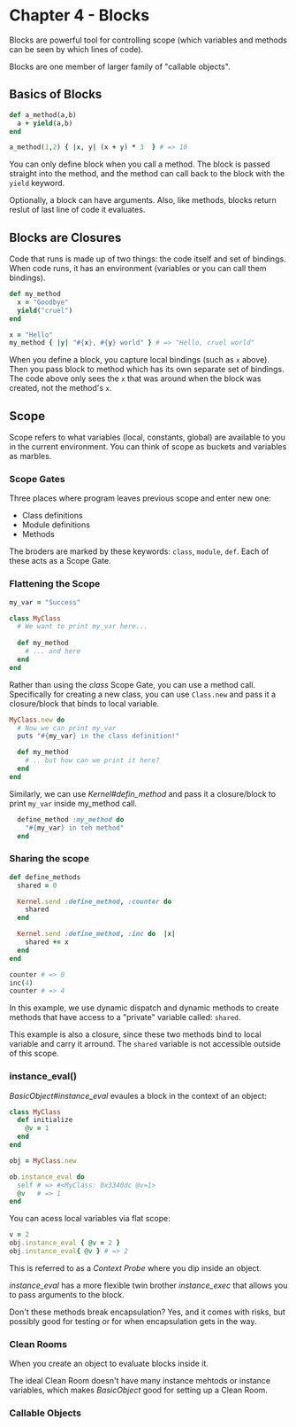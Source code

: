 # Chapter 4 - Blocks

Blocks are powerful tool for controlling scope (which variables and methods can be seen by which lines of code).

Blocks are one member of larger family of "callable objects".


## Basics of Blocks

```ruby
def a_method(a,b)
  a + yield(a,b)
end

a_method(1,2) { |x, y| (x + y) * 3  } # => 10

```

You can only define block when you call a method.  The block is passed straight into the method, and the method can call back to the block with the `yield` keyword.

Optionally, a block can have arguments.  Also, like methods, blocks return reslut of last line of code it evaluates.


## Blocks are Closures

Code that runs is made up of two things: the code itself and set of bindings.  When code runs, it has an environment (variables or you can call them bindings).

```ruby
def my_method
  x = "Goodbye"
  yield("cruel")
end

x = "Hello"
my_method { |y| "#{x}, #{y} world" } # => "Hello, cruel world"

```

When you define a block, you capture local bindings (such as `x` above). Then you pass block to method which has its own separate set of bindings.  The code above only sees the `x` that was around when the block was created, not the method's `x`.

## Scope

Scope refers to what variables (local, constants, global) are available to you in the current environment.  You can think of scope as buckets and variables as marbles.

### Scope Gates

Three places where program leaves previous scope and enter new one:

- Class definitions
- Module definitions
- Methods

The broders are marked by these keywords: `class`, `module`, `def`. Each of these acts as a Scope Gate.


### Flattening the Scope

```ruby
my_var = "Success"

class MyClass
  # We want to print my_var here...
  
  def my_method
    # ... and here
  end
end

```

Rather than using the _class_ Scope Gate, you can use a method call.  Specifically for creating a new class, you can use `Class.new` and pass it a closure/block that binds to local variable.

```ruby
MyClass.new do 
  # Now we can print my_var
  puts "#{my_var} in the class definition!"

  def my_method
    # .. but how can we print it here?
  end
end
```

Similarly, we can use _Kernel#defin_method_ and pass it a closure/block to print `my_var` inside my_method call.

```ruby
  define_method :my_method do
    "#{my_var} in teh method"
  end
```

### Sharing the scope

```ruby
def define_methods
  shared = 0

  Kernel.send :define_method, :counter do
    shared
  end

  Kernel.send :define_method, :inc do  |x|
    shared += x
  end
end

counter # => 0
inc(4)
counter # => 4

```

In this example, we use dynamic dispatch and dynamic methods to create methods that have access to a "private" variable called: `shared`.

This example is also a closure, since these two methods bind to local variable and carry it arround. The `shared` variable is not accessible outside of this scope.

### instance_eval()

_BasicObject#instance_eval_ evaules a block in the context of an object:

```ruby
class MyClass
  def initialize
    @v = 1
  end
end

obj = MyClass.new

ob.instance_eval do
  self # => #<MyClass: 0x3340dc @v=1>
  @v   # => 1
end
```

You can acess local variables via flat scope:

```ruby
v = 2
obj.instance_eval { @v = 2 }
obj.instance_eval{ @v } # => 2
```

This is referred to as a _Context Probe_ where you dip inside an object.

_instance_eval_ has a more flexible twin brother _instance_exec_ that allows you to pass arguments to the block.

Don't these methods break encapsulation? Yes, and it comes with risks, but possibly good for testing or for when encapsulation gets in the way.

### Clean Rooms

When you create an object to evaluate blocks inside it.

The ideal Clean Room doesn't have many instance mehtods or instance variables, which makes _BasicObject_ good for setting up a Clean Room.

### Callable Objects



